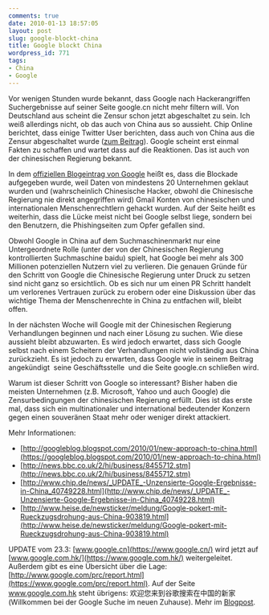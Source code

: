```yaml
---
comments: true
date: 2010-01-13 18:57:05
layout: post
slug: google-blockt-china
title: Google blockt China
wordpress_id: 771
tags:
- China
- Google
---
```


Vor wenigen Stunden wurde bekannt, dass Google nach Hackerangriffen Suchergebnisse auf seiner Seite google.cn nicht mehr filtern will. Von Deutschland aus scheint die Zensur schon jetzt abgeschaltet zu sein. Ich weiß allerdings nicht, ob das auch von China aus so aussieht. Chip Online berichtet, dass einige Twitter User berichten, dass auch von China aus die Zensur abgeschaltet wurde ([zum Beitrag](http://www.chip.de/news/_UPDATE_-Unzensierte-Google-Ergebnisse-in-China_40749228.html)). Google scheint erst einmal Fakten zu schaffen und wartet dass auf die Reaktionen. Das ist auch von der chinesischen Regierung bekannt.

In dem [offiziellen Blogeintrag von Google](https://googleblog.blogspot.com/2010/01/new-approach-to-china.html) heißt es, dass die Blockade aufgegeben wurde, weil Daten von mindestens 20 Unternehmen geklaut wurden und (wahrscheinlich Chinesische Hacker, obwohl die Chinesische Regierung nie direkt angegriffen wird) Gmail Konten von chinesischen und internationalen Menschenrechtlern gehackt wurden. Auf der Seite heißt es weiterhin, dass die Lücke meist nicht bei Google selbst liege, sondern bei den Benutzern, die Phishingseiten zum Opfer gefallen sind.

Obwohl Google in China auf dem Suchmaschinenmarkt nur eine Untergeordnete Rolle (unter der von der Chinesischen Regierung kontrollierten Suchmaschine baidu) spielt, hat Google bei mehr als 300 Millionen potenziellen Nutzern viel zu verlieren. Die genauen Gründe für den Schritt von Google die Chinesische Regierung unter Druck zu setzen sind nicht ganz so ersichtlich. Ob es sich nur um einen PR Schritt handelt um verlorenes Vertrauen zurück zu erobern oder eine Diskussion über das wichtige Thema der Menschenrechte in China zu entfachen will, bleibt offen.

In der nächsten Woche will Google mit der Chinesischen Regierung Verhandlungen beginnen und nach einer Lösung zu suchen. Wie diese aussieht bleibt abzuwarten. Es wird jedoch erwartet, dass sich Google selbst nach einem Scheitern der Verhandlungen nicht vollständig aus China zurückzieht. Es ist jedoch zu erwarten, dass Google wie in seinem Beitrag angekündigt  seine Geschäftsstelle  und die Seite google.cn schließen wird.

Warum ist dieser Schritt von Google so interessant? Bisher haben die meisten Unternehmen (z.B. Microsoft, Yahoo und auch Google) die Zensurbedingungen der chinesischen Regierung erfüllt. Dies ist das erste mal, dass sich ein multinationaler und international bedeutender Konzern gegen einen souveränen Staat mehr oder weniger direkt attackiert.

Mehr Informationen:

  * [http://googleblog.blogspot.com/2010/01/new-approach-to-china.html](https://googleblog.blogspot.com/2010/01/new-approach-to-china.html)
  * [http://news.bbc.co.uk/2/hi/business/8455712.stm](http://news.bbc.co.uk/2/hi/business/8455712.stm)
  * [http://www.chip.de/news/_UPDATE_-Unzensierte-Google-Ergebnisse-in-China_40749228.html](http://www.chip.de/news/_UPDATE_-Unzensierte-Google-Ergebnisse-in-China_40749228.html)
  * [http://www.heise.de/newsticker/meldung/Google-pokert-mit-Rueckzugsdrohung-aus-China-903819.html](http://www.heise.de/newsticker/meldung/Google-pokert-mit-Rueckzugsdrohung-aus-China-903819.html)

UPDATE vom 23.3: [www.google.cn](https://www.google.cn/) wird jetzt auf [www.google.com.hk/](https://www.google.com.hk/) weitergeleitet. Außerdem gibt es eine Übersicht über die Lage: [http://www.google.com/prc/report.html](https://www.google.com/prc/report.html).
Auf der Seite www.google.com.hk steht übrigens: 欢迎您来到谷歌搜索在中国的新家 (Willkommen bei der Google Suche im neuen Zuhause). Mehr im [Blogpost](https://googleblog.blogspot.com/2010/03/new-approach-to-china-update.html).
